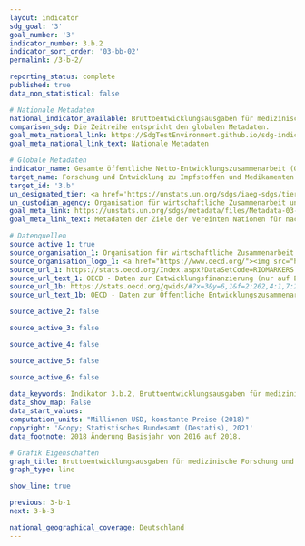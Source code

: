 ```yaml
---
layout: indicator    
sdg_goal: '3'    
goal_number: '3'    
indicator_number: 3.b.2    
indicator_sort_order: '03-bb-02'    
permalink: /3-b-2/    

reporting_status: complete    
published: true    
data_non_statistical: false    

# Nationale Metadaten    
national_indicator_available: Bruttoentwicklungsausgaben für medizinische Forschung und den Basisgesundheitssektor    
comparison_sdg: Die Zeitreihe entspricht den globalen Metadaten.    
goal_meta_national_link: https://SdgTestEnvironment.github.io/sdg-indicators/public/MetaDe/3.b.2.pdf    
goal_meta_national_link_text: Nationale Metadaten    

# Globale Metadaten    
indicator_name: Gesamte öffentliche Netto-Entwicklungszusammenarbeit (ODA) für medizinische Forschung und grundlegende Gesundheitsversorgung    
target_name: Forschung und Entwicklung zu Impfstoffen und Medikamenten für übertragbare und nichtübertragbare Krankheiten, von denen hauptsächlich Entwicklungsländer betroffen sind, unterstützen, den Zugang zu bezahlbaren unentbehrlichen Arzneimitteln und Impfstoffen gewährleisten, im Einklang mit der Erklärung von Doha über das TRIPS-Übereinkommen und die öffentliche Gesundheit, die das Recht der Entwicklungsländer bekräftigt, die Bestimmungen in dem Übereinkommen über handelsbezogene Aspekte der Rechte des geistigen Eigentums über Flexibilitäten zum Schutz der öffentlichen Gesundheit voll auszuschöpfen, und insbesondere den Zugang zu Medikamenten für alle zu gewährleisten    
target_id: '3.b'    
un_designated_tier: <a href='https://unstats.un.org/sdgs/iaeg-sdgs/tier-classification/' title='Klicken Sie hier um weitere Informationen zur UN-Tier-Klassifikation zu erhalten.'  target='_blank'>Tier I</a>    
un_custodian_agency: Organisation für wirtschaftliche Zusammenarbeit und Entwicklung (OECD)    
goal_meta_link: https://unstats.un.org/sdgs/metadata/files/Metadata-03-0B-02.pdf    
goal_meta_link_text: Metadaten der Ziele der Vereinten Nationen für nachhaltige Entwicklung    

# Datenquellen
source_active_1: true
source_organisation_1: Organisation für wirtschaftliche Zusammenarbeit und Entwicklung (OECD)
source_organisation_logo_1: <a href="https://www.oecd.org/"><img src="https://g205sdgs.github.io/sdg-indicators/public/OrgImgDe/oecd.png" alt="Logo oecd" style="height:60px; width:148px"/></a>
source_url_1: https://stats.oecd.org/Index.aspx?DataSetCode=RIOMARKERS
source_url_text_1: OECD - Daten zur Entwicklungsfinanzierung (nur auf Englisch und Französisch verfügbar)
source_url_1b: https://stats.oecd.org/qwids/#?x=3&y=6,1&f=2:262,4:1,7:2,9:85,5:3,8:85&q=2:262+4:1+7:2+9:85+5:3+8:85+3:51,23,253+6:2010,2011,2012,2013,2014,2015,2016,2017,2018,2019+1:10
source_url_text_1b: OECD - Daten zur Öffentliche Entwicklungszusammenarbeit (ODA), medizinische Forschung und grundlegende Gesundheitsversorgung (nur auf Englisch und Französisch verfügbar)

source_active_2: false

source_active_3: false

source_active_4: false

source_active_5: false

source_active_6: false
    
data_keywords: Indikator 3.b.2, Bruttoentwicklungsausgaben für medizinische Forschung und den Basisgesundheitssektor, Organisation für wirtschaftliche Zusammenarbeit und Entwicklung (OECD)    
data_show_map: False    
data_start_values:     
computation_units: "Millionen USD, konstante Preise (2018)"    
copyright: '&copy; Statistisches Bundesamt (Destatis), 2021'    
data_footnote: 2018 Änderung Basisjahr von 2016 auf 2018.    

# Grafik Eigenschaften    
graph_title: Bruttoentwicklungsausgaben für medizinische Forschung und den Basisgesundheitssektor    
graph_type: line    

show_line: true    

previous: 3-b-1    
next: 3-b-3    

national_geographical_coverage: Deutschland    
---
```


<span></span>